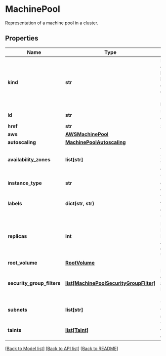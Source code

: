 # MachinePool

Representation of a machine pool in a cluster.
## Properties
Name | Type | Description | Notes
------------ | ------------- | ------------- | -------------
**kind** | **str** | Indicates the type of this object. Will be &#39;MachinePool&#39; if this is a complete object or &#39;MachinePoolLink&#39; if it is just a link. | [optional] 
**id** | **str** | Unique identifier of the object. | [optional] 
**href** | **str** | Self link. | [optional] 
**aws** | [**AWSMachinePool**](AWSMachinePool.md) |  | [optional] 
**autoscaling** | [**MachinePoolAutoscaling**](MachinePoolAutoscaling.md) |  | [optional] 
**availability_zones** | **list[str]** | The availability zones upon which the nodes are created. | [optional] 
**instance_type** | **str** | The instance type of Nodes to create. | [optional] 
**labels** | **dict(str, str)** | The labels set on the Nodes created. | [optional] 
**replicas** | **int** | The number of Machines (and Nodes) to create. Replicas and autoscaling cannot be used together. | [optional] 
**root_volume** | [**RootVolume**](RootVolume.md) |  | [optional] 
**security_group_filters** | [**list[MachinePoolSecurityGroupFilter]**](MachinePoolSecurityGroupFilter.md) | List of security groups to be applied to MachinePool (Optional) | [optional] 
**subnets** | **list[str]** | The subnets upon which the nodes are created. | [optional] 
**taints** | [**list[Taint]**](Taint.md) | The taints set on the Nodes created. | [optional] 

[[Back to Model list]](../README.md#documentation-for-models) [[Back to API list]](../README.md#documentation-for-api-endpoints) [[Back to README]](../README.md)


